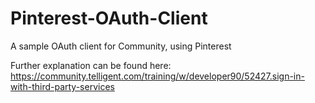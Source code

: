 # Pinterest-OAuth-Client
A sample OAuth client for Community, using Pinterest

Further explanation can be found here: https://community.telligent.com/training/w/developer90/52427.sign-in-with-third-party-services
